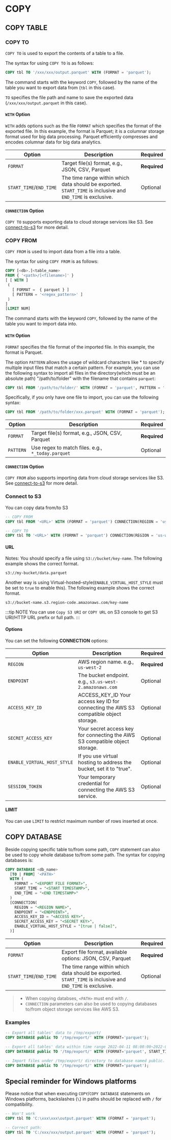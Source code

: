 # COPY

## COPY TABLE
### COPY TO

`COPY TO` is used to export the contents of a table to a file.

The syntax for using `COPY TO` is as follows:

```sql
COPY tbl TO '/xxx/xxx/output.parquet' WITH (FORMAT = 'parquet');
```

The command starts with the keyword `COPY`, followed by the name of the table you want to export data from (`tbl` in this case).

`TO` specifies the file path and name to save the exported
data (`/xxx/xxx/output.parquet` in this case).

#### `WITH` Option

`WITH` adds options such as the file `FORMAT` which specifies the format of the exported file. In this example, the format is Parquet; it is a columnar storage format used for big data processing. Parquet efficiently compresses and encodes columnar data for big data analytics.

| Option  | Description  | Required |
|---|---|---|
| `FORMAT` | Target file(s) format, e.g., JSON, CSV, Parquet  | **Required** |
| `START_TIME`/`END_TIME`| The time range within which data should be exported. `START_TIME` is inclusive and `END_TIME` is exclusive. | Optional |

#### `CONNECTION` Option

`COPY TO` supports exporting data to cloud storage services like S3. See [connect-to-s3](#connect-to-s3) for more detail.

### COPY FROM

`COPY FROM` is used to import data from a file into a table.

The syntax for using `COPY FROM` is as follows:

```sql
COPY [<db>.]<table_name>
FROM { '<path>/[<filename>]' }
[ [ WITH ]
 (
   [ FORMAT =  { parquet } ]
   [ PATTERN = '<regex_pattern>' ]
 )
]
[LIMIT NUM]
```

The command starts with the keyword `COPY`, followed by the name of the table you want to import data into.

#### `WITH` Option

`FORMAT` specifies the file format of the imported file. In this example, the format is Parquet.

The option `PATTERN` allows the usage of wildcard characters like * to specify multiple input files that
match a certain pattern. For example, you can use the following syntax to import all files in the
directory(which must be an absolute path) "/path/to/folder" with the filename that contains `parquet`:

```sql
COPY tbl FROM '/path/to/folder/' WITH (FORMAT = 'parquet', PATTERN = '.*parquet.*');
```

Specifically, if you only have one file to import, you can use the following syntax:

```sql
COPY tbl FROM '/path/to/folder/xxx.parquet' WITH (FORMAT = 'parquet');
```

| Option  | Description  | Required |
|---|---|---|
| `FORMAT` | Target file(s) format, e.g., JSON, CSV, Parquet  | **Required** |
| `PATTERN` | Use regex to match files. e.g., `*_today.parquet` | Optional |

#### `CONNECTION` Option

`COPY FROM` also supports importing data from cloud storage services like S3. See [connect-to-s3](#connect-to-s3) for more detail.

### Connect to S3

You can copy data from/to S3

```sql
-- COPY FROM
COPY tbl FROM '<URL>' WITH (FORMAT = 'parquet') CONNECTION(REGION = 'us-west-2');

-- COPY TO
COPY tbl TO '<URL>' WITH (FORMAT = 'parquet') CONNECTION(REGION = 'us-west-2');
```

#### URL

Notes: You should specify a file using `S3://bucket/key-name`. The following example shows the correct format.

```
s3://my-bucket/data.parquet
```

Another way is using Virtual-hosted–style(`ENABLE_VIRTUAL_HOST_STYLE` must be set to `true` to enable this). The following example shows the correct format.

```
s3://bucket-name.s3.region-code.amazonaws.com/key-name
```

:::tip NOTE
You can use `Copy S3 URI` or `COPY URL` on S3 console to get S3 URI/HTTP URL prefix or full path.
:::

#### Options

You can set the following **CONNECTION** options:

| Option  | Description  | Required |
|---|---|---|
| `REGION` | AWS region name.  e.g., `us-west-2`  | **Required** |
| `ENDPOINT`  | The bucket endpoint. e.g., `s3.us-west-2.amazonaws.com`  | Optional |
| `ACCESS_KEY_ID` | ACCESS_KEY_ID Your access key ID for connecting the AWS S3 compatible object storage.  | Optional |
| `SECRET_ACCESS_KEY` | Your secret access key for connecting the AWS S3 compatible object storage.  | Optional |
| `ENABLE_VIRTUAL_HOST_STYLE` | If you use virtual hosting to address the bucket, set it to "true".| Optional |
| `SESSION_TOKEN` | Your temporary credential for connecting the AWS S3 service. | Optional |

#### LIMIT

You can use `LIMIT` to restrict maximum number of rows inserted at once.

## COPY DATABASE

Beside copying specific table to/from some path, `COPY` statement can also be used to copy whole database to/from some path. The syntax for copying databases is:

```sql
COPY DATABASE <db_name> 
  [TO | FROM] '<PATH>' 
  WITH (
    FORMAT = "<EXPORT FILE FORMAT>",
    START_TIME = "<START TIMESTAMP>",
    END_TIME = "<END TIMESTAMP>"
  ) 
  [CONNECTION(
    REGION = "<REGION NAME>",
    ENDPOINT = "<ENDPOINT>",
    ACCESS_KEY_ID = "<ACCESS KEY>",
    SECRET_ACCESS_KEY = "<SECRET KEY>",
    ENABLE_VIRTUAL_HOST_STYLE = "[true | false]",
  )]
```

| Option  | Description  | Required |
|---|---|---|
| `FORMAT` | Export file format, available options: JSON, CSV, Parquet  | **Required** |
| `START_TIME`/`END_TIME`| The time range within which data should be exported. `START_TIME` is inclusive and `END_TIME` is exclusive. | Optional |

> - When copying databses, `<PATH>` must end with `/`.
> - `CONNECTION` parameters can also be used to copying databases to/from object storage services like AWS S3.

### Examples

```sql
-- Export all tables' data to /tmp/export/
COPY DATABASE public TO '/tmp/export/' WITH (FORMAT='parquet');

-- Export all tables' data within time range 2022-04-11 08:00:00~2022-04-11 09:00:00 to /tmp/export/
COPY DATABASE public TO '/tmp/export/' WITH (FORMAT='parquet', START_TIME='2022-04-11 08:00:00', END_TIME='2022-04-11 09:00:00');

-- Import files under /tmp/export/ directory to database named public.
COPY DATABASE public TO '/tmp/export/' WITH (FORMAT='parquet');
```

## Special reminder for Windows platforms

Please notice that when executing `COPY`/`COPY DATABASE` statements on Windows platforms, backslashes (`\`) in paths should be replaced with `/` for compatibility.

```sql
-- Won't work
COPY tbl TO 'C:\xxx\xxx\output.parquet' WITH (FORMAT = 'parquet');

-- Correct path:
COPY tbl TO 'C:/xxx/xxx/output.parquet' WITH (FORMAT = 'parquet');
```
